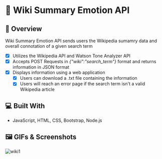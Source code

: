 # :thought_balloon: Wiki Summary Emotion API

## 📖 Overview
Wiki Summary Emotion API sends users the Wikipedia sumamry data and overall connotation of a given search term
- [X] Utilizes the Wikipedia API and Watson Tone Analyzer API
- [X] Accepts POST Requests in *{"wiki":"search_term"}* format and returns information in JSON format
- [X] Displays information using a web application
    - [X] Users can download a .txt file containing the information
    - [X] Users will reach an error page if the search term isn't a valid Wikipedia article

## 💻 Built With
* JavaScript, HTML, CSS, Bootstrap, Node.js

## :framed_picture:	GIFs & Screenshots
![wiki1](https://user-images.githubusercontent.com/55869220/130752394-7dc34278-16ee-435b-bfaf-02295b5300cd.gif)
